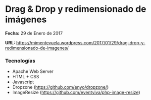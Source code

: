 # Drag & Drop y redimensionado de imágenes

**Fecha:** 29 de Enero de 2017

**URL:** https://mimentevuela.wordpress.com/2017/01/29/drag-drop-y-redimensionado-de-imagenes/

### Tecnologías

* Apache Web Server
* HTML + CSS
* Javascript
* Dropzone (https://github.com/enyo/dropzone/)
* ImageResize (https://github.com/eventviva/php-image-resize)
